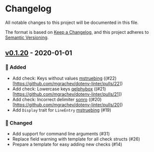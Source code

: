 # Changelog
All notable changes to this project will be documented in this file.

The format is based on [Keep a Changelog](https://keepachangelog.com/en/1.0.0),
and this project adheres to [Semantic Versioning](https://semver.org/spec/v2.0.0.html).

## [v0.1.20] - 2020-01-01
### 🚀 Added
- Add check: Keys without values [mstruebing](https://github.com/mstruebing) ((#22)[https://github.com/mgrachev/dotenv-linter/pulls/22])
- Add check: Lowercase keys [qelphybox](https://github.com/qelphybox) ((#21)[https://github.com/mgrachev/dotenv-linter/pulls/21])
- Add check: Incorrect delimiter [sonro](https://github.com/sonro) ((#20)[https://github.com/mgrachev/dotenv-linter/pulls/20])
- Add `Display` trait for `LineEntry` [mstruebing](https://github.com/mstruebing) (#19)

### 🔧 Changed
- Add support for command line arguments (#31)
- Replace field warning with template for all check structs (#26)
- Prepare a template for easy adding new checks (#14)

[v0.1.20]: https://github.com/mgrachev/dotenv-linter/releases/tag/v1.0.0
